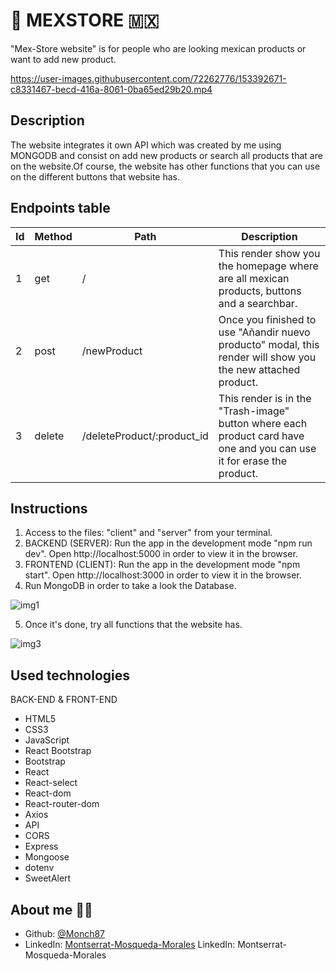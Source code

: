 # :cactus: MEXSTORE 	:mexico:

"Mex-Store website" is for people who are looking mexican products or want to add new product.


https://user-images.githubusercontent.com/72262776/153392671-c8331467-becd-416a-8061-0ba65ed29b20.mp4



## Description

The website integrates it own API which was created by me using MONGODB and consist on add new products or search all products that are on the website.Of course, the website has other functions that you can use on the different buttons that website has.


## Endpoints table

| Id | Method | Path                        | Description                                                                    |
| ---| ------ | ----------------------------| ------------------------------------------------------------------------------ |
| 1  | get    | /                           | This render show you the homepage where are all mexican products, buttons and a searchbar.     |
| 2  | post   | /newProduct                 | Once you finished to use "Añandir nuevo producto" modal, this render will show you the new attached product. |
| 3  | delete | /deleteProduct/:product_id  |This render is in the "Trash-image" button where each product card have one and you can use it for erase the product. |


  ## Instructions

 1. Access to the files: "client" and "server" from your terminal. 
 2. BACKEND (SERVER): Run the app in the development mode "npm run dev". Open http://localhost:5000 in order to view it in the browser.
 3. FRONTEND (CLIENT): Run the app in the development mode "npm start". Open http://localhost:3000 in order to view it in the browser.
 4. Run MongoDB in order to take a look the Database.


![img1](https://user-images.githubusercontent.com/72262776/153400082-6154a37b-e9af-4243-b679-af0fd2bee2b7.png)


5. Once it's done, try all functions that the website has.

![img3](https://user-images.githubusercontent.com/72262776/153402338-82c125f1-3c4d-4b66-acd8-f480638437df.png)


  ## Used technologies 
  
 BACK-END & FRONT-END
 
- HTML5 
- CSS3
- JavaScript
- React Bootstrap
- Bootstrap
- React
- React-select
- React-dom
- React-router-dom
- Axios
- API
- CORS
- Express
- Mongoose
- dotenv
- SweetAlert



## About me :woman_technologist:

* Github: [@Monch87](https://github.com/Monch87)
* LinkedIn: [Montserrat-Mosqueda-Morales](https://www.linkedin.com/in/montserrat-mosqueda-morales)
  LinkedIn: Montserrat-Mosqueda-Morales
